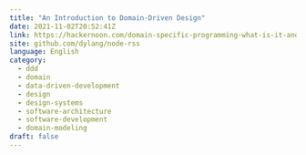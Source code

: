 ```yaml
---
title: "An Introduction to Domain-Driven Design"
date: 2021-11-02T20:52:41Z
link: https://hackernoon.com/domain-specific-programming-what-is-it-and-how-to-live-with-it-part-1?source=rss&utm_medium=RSS&utm_source=news.12bit.vn
site: github.com/dylang/node-rss
language: English
category:
  - ddd
  - domain
  - data-driven-development
  - design
  - design-systems
  - software-architecture
  - software-development
  - domain-modeling
draft: false
---
```

